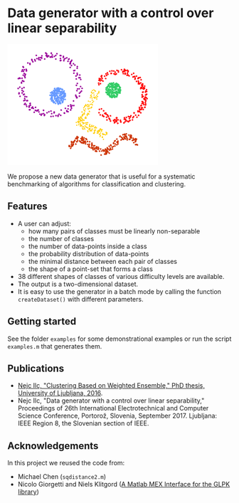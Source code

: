 # Data generator with a control over linear separability

![Logo](https://raw.githubusercontent.com/nejci/data-generator-lin-sep/master/examples/logo.png)

We propose a new data generator that is useful for a systematic benchmarking of algorithms for classification and clustering.

## Features
* A user can adjust:
  * how many pairs of classes must be linearly non-separable
  * the number of classes
  * the number of data-points inside a class
  * the probability distribution of data-points
  * the minimal distance between each pair of classes
  * the shape of a point-set that forms a class
* 38 different shapes of classes of various difficulty levels are available.
* The output is a two-dimensional dataset.
* It is easy to use the generator in a batch mode by calling the function `createDataset()` with different parameters.

## Getting started
See the folder `examples` for some demonstrational examples or run the script `examples.m` that generates them.

## Publications
* [Nejc Ilc, "Clustering Based on Weighted Ensemble," PhD thesis, University of Ljubljana, 2016](http://dx.doi.org/10.13140/RG.2.2.12151.62882).
* Nejc Ilc, "Data generator with a control over linear separability," Proceedings of 26th International Electrotechnical and Computer Science Conference, Portorož, Slovenia, September 2017. Ljubljana: IEEE Region 8, the Slovenian section of IEEE.

## Acknowledgements
In this project we reused the code from:
* Michael Chen (`sqdistance2.m`)
* Nicolo Giorgetti and Niels Klitgord ([A Matlab MEX Interface for the GLPK library](http://glpkmex.sourceforge.net/))
